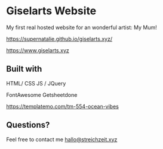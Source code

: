 # Giselarts Website

My first real hosted website for an wonderful artist: My Mum! 

https://supernatalie.github.io/giselarts.xyz/

https://www.giselarts.xyz

## Built with

HTML/ CSS
JS / JQuery

FontAwesome
Getsheetdone 

https://templatemo.com/tm-554-ocean-vibes 

## Questions? 

Feel free to contact me
hallo@streichzeit.xyz 


